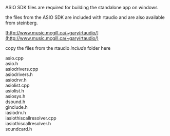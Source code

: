 ASIO SDK files are required for building the standalone app on windows

the files from the ASIO SDK are included with rtaudio and are also available from steinberg.

[http://www.music.mcgill.ca/~gary/rtaudio/](http://www.music.mcgill.ca/~gary/rtaudio/)

copy the files from the rtaudio *include* folder here

asio.cpp  
asio.h  
asiodrivers.cpp  
asiodrivers.h  
asiodrvr.h  
asiolist.cpp  
asiolist.h  
asiosys.h  
dsound.h  
ginclude.h  
iasiodrv.h  
iasiothiscallresolver.cpp  
iasiothiscallresolver.h  
soundcard.h  
